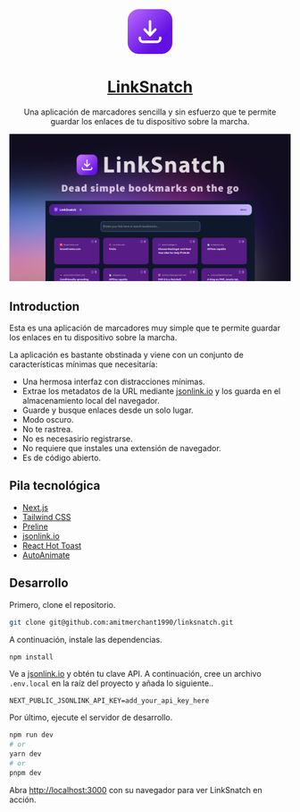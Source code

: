 
<a href="https://linksnatch.pages.dev">
  <div align="center">
    <img alt="LinkSnatch" src="public/icon.svg" width="80">
  </div>
  <h1 align="center">LinkSnatch</h1>
</a>

<p align="center">
  Una aplicación de marcadores sencilla y sin esfuerzo que te permite guardar los enlaces de tu dispositivo sobre la marcha.
</p>

![](/public/linksnatch-cover.png)

## Introduction

Esta es una aplicación de marcadores muy simple que te permite guardar los enlaces en tu dispositivo sobre la marcha.

La aplicación es bastante obstinada y viene con un conjunto de características mínimas que necesitaría:

- Una hermosa interfaz con distracciones mínimas.
- Extrae los metadatos de la URL mediante [jsonlink.io](https://jsonlink.io) y los guarda en el almacenamiento local del navegador.
- Guarde y busque enlaces desde un solo lugar.
- Modo oscuro.
- No te rastrea.
- No es necesasirio registrarse.
- No requiere que instales una extensión de navegador.
- Es de código abierto.

## Pila tecnológica

- [Next.js](https://nextjs.org/)
- [Tailwind CSS](https://tailwindcss.com/)
- [Preline](https://preline.co/index.html)
- [jsonlink.io](https://jsonlink.io)
- [React Hot Toast](https://react-hot-toast.com/)
- [AutoAnimate](https://auto-animate.formkit.com/)

## Desarrollo

Primero, clone el repositorio.

```bash  
git clone git@github.com:amitmerchant1990/linksnatch.git
```

A continuación, instale las dependencias.

```bash
npm install
```

Ve a [jsonlink.io](https://jsonlink.io) y obtén tu clave API. A continuación, cree un archivo `.env.local` en la raíz del proyecto y añada lo siguiente..

```env
NEXT_PUBLIC_JSONLINK_API_KEY=add_your_api_key_here
```

Por último, ejecute el servidor de desarrollo.

```bash
npm run dev
# or
yarn dev
# or
pnpm dev
```

Abra [http://localhost:3000](http://localhost:3000) con su navegador para ver LinkSnatch en acción.


